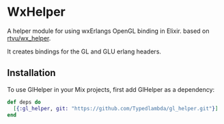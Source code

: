 # WxHelper

A helper module for using wxErlangs OpenGL binding in Elixir.
based on [rtvu/wx_helper](https://github.com/rtvu/wx_helper).

It creates bindings for the GL and GLU erlang headers.

## Installation

To use GlHelper in your Mix projects, first add GlHelper as a dependency:

```elixir
def deps do
  [{:gl_helper, git: "https://github.com/Typedlambda/gl_helper.git"}]
end
```
